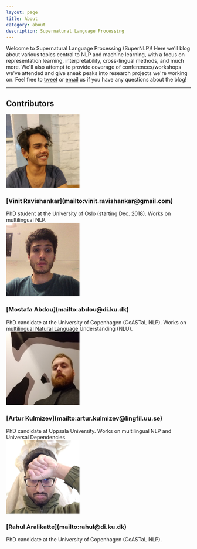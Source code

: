 ```yaml
---
layout: page
title: About
category: about
description: Supernatural Language Processing
---
```


Welcome to Supernatural Language Processing (SuperNLP)! Here we'll blog about various topics central to NLP and machine learning, with a focus on representation learning, interpretability, cross-lingual methods, and much more. We'll also attempt to provide coverage of conferences/workshops we've attended and give sneak peaks into research projects we're working on. Feel free to [tweet](https://twitter.com/supernlpblog) or [email](mailto:supernlpblog@gmail.com) us if you have any questions about the blog!

---

## Contributors

<div class="about-wrap">
  <div class="about-col">
    <img class="about-img" src="/assets/img/vin.jpg" alt="vin" height="200" width="200">
    <h3><span align="center" markdown="1">
    [Vinit Ravishankar](mailto:vinit.ravishankar@gmail.com)
    </span></h3>
    PhD student at the University of Oslo (starting Dec. 2018). Works on multilingual NLP.
  </div>

  <div class="about-col">
    <img class="about-img" src="/assets/img/mo.jpg" alt="mo" height="200" width="200">
    <h3><span align="center" markdown="1">
    [Mostafa Abdou](mailto:abdou@di.ku.dk)
    </span></h3>
    PhD candidate at the University of Copenhagen (CoASTaL NLP). Works on multilingual Natural Language Understanding (NLU).
  </div>

</div>

<div class="about-wrap">  
  <div class="about-col">
    <img class="about-img" src="/assets/img/ak.jpg" alt="ak" height="200" width="200">
    <h3><span align="center" markdown="1">
    [Artur Kulmizev](mailto:artur.kulmizev@lingfil.uu.se)
    </span></h3>
    PhD candidate at Uppsala University. Works on multilingual NLP and Universal Dependencies.
  </div>

  <div class="about-col">
    <img class="about-img" src="/assets/img/rahul.jpg" alt="rahul" height="200" width="200">
    <h3><span align="center" markdown="1">
    [Rahul Aralikatte](mailto:rahul@di.ku.dk)
    </span></h3>
    PhD candidate at the University of Copenhagen (CoASTaL NLP).
  </div>
</div>

<!-- <div class="about-wrap">   -->
<!--   <div class="about-col"> -->
<!--     <img class="about-img" src="/assets/img/joachim.jpg" alt="jb" height="200" width="200"> -->
<!--     <h3><span align="center" markdown="1"> -->
<!--     [Joachim Bingel](mailto:bingel@di.ku.dk) -->
<!--     </span></h3> -->
<!--     Post-doctoral fellow at the University of Copenhagen (CoASTaL NLP). -->
<!--   </div> -->
<!--     <div class="about-col"> -->
<!--     <img class="about-img" src="/assets/img/daniel.png" alt="daniel" height="200" width="200"> -->
<!--     <h3><span align="center" markdown="1"> -->
<!--     [Daniel Hershcovich](mailto:hershcovich@di.ku.dk) -->
<!--     </span></h3> -->
<!--     PhD candidate at the University of Copenhagen (CoASTaL NLP). -->
<!--   </div> -->
<!-- </div> -->

